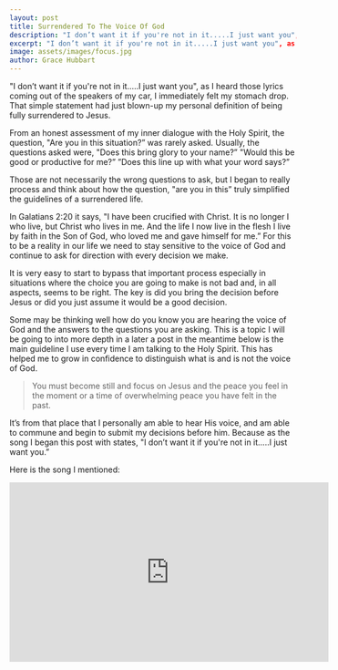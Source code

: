 ```yaml
---
layout: post
title: Surrendered To The Voice Of God
description: "I don’t want it if you're not in it.....I just want you", as I heard those lyrics coming out of the speakers of my car, I immediately felt my stomach drop. That simple statement had just blown-up my personal definition of being fully surrendered to Jesus.
excerpt: "I don’t want it if you're not in it.....I just want you", as I heard those lyrics coming out of the speakers of my car, I immediately felt my stomach drop. That simple statement had just blown-up my personal definition of being fully surrendered to Jesus.
image: assets/images/focus.jpg
author: Grace Hubbart
---
```


"I don’t want it if you're not in it.....I just want you", as I heard those lyrics coming out of the speakers of my car, I immediately felt my stomach drop.  That simple statement had just blown-up my personal definition of being fully surrendered to Jesus.  

From an honest assessment of my inner dialogue with the Holy Spirit, the question, "Are you in this situation?” was rarely asked. Usually, the questions asked were, "Does this bring glory to your name?” "Would this be good or productive for me?” ”Does this line up with what your word says?”  

Those are not necessarily the wrong questions to ask, but I began to really process and think about how the question, "are you in this” truly simplified the guidelines of a surrendered life.   

In Galatians 2:20 it says, "I have been crucified with Christ. It is no longer I who live, but Christ who lives in me. And the life I now live in the flesh I live by faith in the Son of God, who loved me and gave himself for me.” For this to be a reality in our life we need to stay sensitive to the voice of God and continue to ask for direction with every decision we make.  

It is very easy to start to bypass that important process especially in situations where the choice you are going to make is not bad and, in all aspects, seems to be right. The key is did you bring the decision before Jesus or did you just assume it would be a good decision. 

Some may be thinking well how do you know you are hearing the voice of God and the answers to the questions you are asking. This is a topic I will be going to into more depth in a later a post in the meantime below is the main guideline I use every time I am talking to the Holy Spirit. This has helped me to grow in confidence to distinguish what is and is not the voice of God. 

<blockquote>You must become still and focus on Jesus and the peace you feel in the moment or a time of overwhelming peace you have felt in the past.</blockquote>

It’s from that place that I personally am able to hear His voice, and am able to commune and begin to submit my decisions before him. Because as the song I began this post with states, "I don’t want it if you're not in it.....I just want you.” 

Here is the song I mentioned:

<iframe width="560" height="315" src="https://www.youtube.com/embed/OwEnS4S2zDg" frameborder="0" allow="autoplay; encrypted-media" allowfullscreen></iframe>
